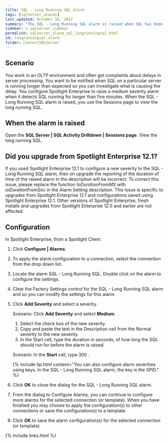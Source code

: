 ```yaml
---
title: SQL - Long Running SQL alarm
tags: [sqlserver_alarms]
last_updated: October 16, 2017
summary: "The SQL - Long Running SQL alarm is raised when SQL has been running longer than a configured time. Because the (configured time) is unique to each environment, the SQL - Long Running SQL alarm, by default, is not configured."
sidebar: c_sqlserver_sidebar
permalink: sqlserver_alarm_sql_longrunningsql.html
id: longrunningsql.alarm
folder: ConnectSQLServer
---
```





## Scenario

You work in an OLTP environment and often get complaints about delays in server processing. You want to be notified when SQL on a particular server is running longer than expected so you can investigate what is causing the delay. You configure Spotlight Enterprise to raise a medium severity alarm when it detects SQL running for longer than five minutes. When the SQL - Long Running SQL alarm is raised, you use the Sessions page to view the long running SQL.


## When the alarm is raised

Open the **SQL Server \| SQL Activity Drilldown \| Sessions page**. View the long running SQL.


## Did you upgrade from Spotlight Enterprise 12.1?
If you used Spotlight Enterprise 12.1 to configure a new severity to the SQL - Long Running SQL alarm, then on upgrade the reporting of the duration of time of the raised alarm in the description will be incorrect. To correct this issue, please replace the function *toDurationFromMS* with *toDurationFromSec* in the Alarm Setting description. This issue is specific to upgrades from Spotlight Enterprise 12.1 and configurations saved using Spotlight Enterprise 12.1. Other versions of Spotlight Enterprise, fresh installs and upgrades from Spotlight Enterprise 12.0 and earlier are not affected.

## Configuration

In Spotlight Enterprise, from a Spotlight Client:

1. Click **Configure \| Alarms**.
2. To apply the alarm configuration to a connection, select the connection from the drop down list.
3. Locate the alarm SQL - Long Running SQL. Double click on the alarm to configure the settings.
4. Clear the Factory Settings control for the SQL - Long Running SQL alarm and so you can modify the settings for this alarm.
5. Click **Add Severity** and select a severity.

   Scenario: Click **Add Severity** and select **Medium**.
   1. Select the check box of the new severity.
   2. Copy and paste the text in the Description cell from the Normal severity to the new severity.
   3. In the Start cell, type the duration in seconds, of how long the SQL should run for before the alarm is raised.

   Scenario: In the **Start** cell, type 300 .

   {% include tip.html content="You can also configure alarm severities using keys. In the SQL - Long Running SQL alarm, the key is the SPID." %}

6. Click **OK** to close the dialog for the SQL - Long Running SQL alarm.
7. From the dialog to Configure Alarms, you can continue to configure more alarms for the selected connection (or template). When you have finished you may choose to apply the configuration(s) to other connections or save the configuration(s) to a template.
8. Click **OK** to save the alarm configuration(s) for the selected connection (or template).

{% include links.html %}
